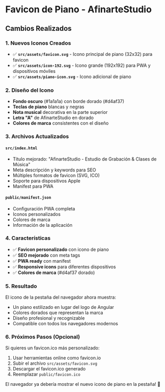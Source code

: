 # Favicon de Piano - AfinarteStudio

## Cambios Realizados

### 1. Nuevos Iconos Creados
- ✅ **`src/assets/favicon.svg`** - Icono principal de piano (32x32) para favicon
- ✅ **`src/assets/icon-192.svg`** - Icono grande (192x192) para PWA y dispositivos móviles
- ✅ **`src/assets/piano-icon.svg`** - Icono adicional de piano

### 2. Diseño del Icono
- **Fondo oscuro** (#1a1a1a) con borde dorado (#d4af37)
- **Teclas de piano** blancas y negras
- **Nota musical** decorativa en la parte superior
- **Letra "A"** de AfinarteStudio en dorado
- **Colores de marca** consistentes con el diseño

### 3. Archivos Actualizados

#### `src/index.html`
- Título mejorado: "AfinarteStudio - Estudio de Grabación & Clases de Música"
- Meta descripción y keywords para SEO
- Múltiples formatos de favicon (SVG, ICO)
- Soporte para dispositivos Apple
- Manifest para PWA

#### `public/manifest.json`
- Configuración PWA completa
- Iconos personalizados
- Colores de marca
- Información de la aplicación

### 4. Características
- ✅ **Favicon personalizado** con icono de piano
- ✅ **SEO mejorado** con meta tags
- ✅ **PWA ready** con manifest
- ✅ **Responsive icons** para diferentes dispositivos
- ✅ **Colores de marca** (#d4af37 dorado)

### 5. Resultado
El icono de la pestaña del navegador ahora muestra:
- Un piano estilizado en lugar del logo de Angular
- Colores dorados que representan la marca
- Diseño profesional y recognizable
- Compatible con todos los navegadores modernos

### 6. Próximos Pasos (Opcional)
Si quieres un favicon.ico más personalizado:
1. Usar herramientas online como favicon.io
2. Subir el archivo `src/assets/favicon.svg`
3. Descargar el favicon.ico generado
4. Reemplazar `public/favicon.ico`

El navegador ya debería mostrar el nuevo icono de piano en la pestaña! 🎹
